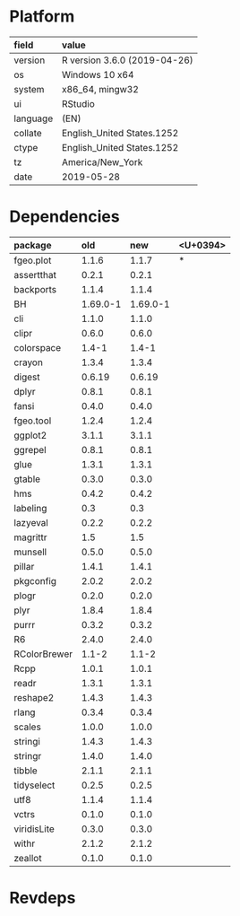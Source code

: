 # Platform

|field    |value                        |
|:--------|:----------------------------|
|version  |R version 3.6.0 (2019-04-26) |
|os       |Windows 10 x64               |
|system   |x86_64, mingw32              |
|ui       |RStudio                      |
|language |(EN)                         |
|collate  |English_United States.1252   |
|ctype    |English_United States.1252   |
|tz       |America/New_York             |
|date     |2019-05-28                   |

# Dependencies

|package      |old      |new      |<U+0394>  |
|:------------|:--------|:--------|:--|
|fgeo.plot    |1.1.6    |1.1.7    |*  |
|assertthat   |0.2.1    |0.2.1    |   |
|backports    |1.1.4    |1.1.4    |   |
|BH           |1.69.0-1 |1.69.0-1 |   |
|cli          |1.1.0    |1.1.0    |   |
|clipr        |0.6.0    |0.6.0    |   |
|colorspace   |1.4-1    |1.4-1    |   |
|crayon       |1.3.4    |1.3.4    |   |
|digest       |0.6.19   |0.6.19   |   |
|dplyr        |0.8.1    |0.8.1    |   |
|fansi        |0.4.0    |0.4.0    |   |
|fgeo.tool    |1.2.4    |1.2.4    |   |
|ggplot2      |3.1.1    |3.1.1    |   |
|ggrepel      |0.8.1    |0.8.1    |   |
|glue         |1.3.1    |1.3.1    |   |
|gtable       |0.3.0    |0.3.0    |   |
|hms          |0.4.2    |0.4.2    |   |
|labeling     |0.3      |0.3      |   |
|lazyeval     |0.2.2    |0.2.2    |   |
|magrittr     |1.5      |1.5      |   |
|munsell      |0.5.0    |0.5.0    |   |
|pillar       |1.4.1    |1.4.1    |   |
|pkgconfig    |2.0.2    |2.0.2    |   |
|plogr        |0.2.0    |0.2.0    |   |
|plyr         |1.8.4    |1.8.4    |   |
|purrr        |0.3.2    |0.3.2    |   |
|R6           |2.4.0    |2.4.0    |   |
|RColorBrewer |1.1-2    |1.1-2    |   |
|Rcpp         |1.0.1    |1.0.1    |   |
|readr        |1.3.1    |1.3.1    |   |
|reshape2     |1.4.3    |1.4.3    |   |
|rlang        |0.3.4    |0.3.4    |   |
|scales       |1.0.0    |1.0.0    |   |
|stringi      |1.4.3    |1.4.3    |   |
|stringr      |1.4.0    |1.4.0    |   |
|tibble       |2.1.1    |2.1.1    |   |
|tidyselect   |0.2.5    |0.2.5    |   |
|utf8         |1.1.4    |1.1.4    |   |
|vctrs        |0.1.0    |0.1.0    |   |
|viridisLite  |0.3.0    |0.3.0    |   |
|withr        |2.1.2    |2.1.2    |   |
|zeallot      |0.1.0    |0.1.0    |   |

# Revdeps

